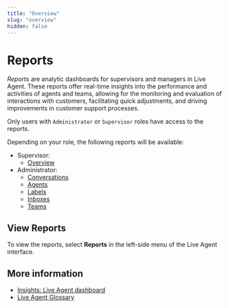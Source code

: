 ```yaml
---
title: "Overview" 
slug: "overview" 
hidden: false 
---
```


# Reports

_Reports_ are analytic dashboards for supervisors and managers in Live Agent. These reports offer real-time insights into the performance and activities of agents and teams, allowing for the monitoring and evaluation of interactions with customers, facilitating quick adjustments, and driving improvements in customer support processes.

Only users with `Administrator` or `Supervisor` roles have access to the reports.

Depending on your role, the following reports will be available:

- Supervisor:
    - [Overview](supervisor-overview.md)
- Administrator: 
    - [Conversations](admin/conversations.md)  
    - [Agents](admin/agents.md)
    - [Labels](admin/labels.md)
    - [Inboxes](admin/inboxes.md)
    - [Teams](admin/teams.md)

## View Reports

To view the reports, select **Reports** in the left-side menu of the Live Agent interface.

## More information

- [Insights: Live Agent dashboard](../../insights/dashboards/live-agent.md)
- [Live Agent Glossary](../glossary.md)